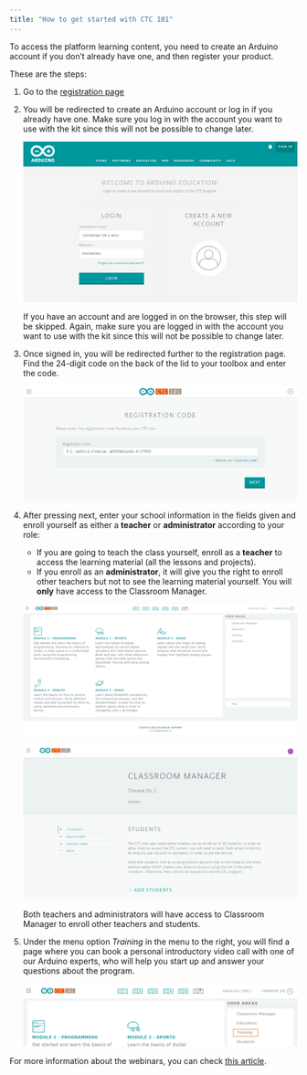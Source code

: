 ```yaml
---
title: "How to get started with CTC 101"
---
```


To access the platform learning content, you need to create an Arduino account if you don’t already have one, and then register your product.

These are the steps:

1. Go to the [registration page](https://create.arduino.cc/ctc/reg/register-code)

2. You will be redirected to create an Arduino account or log in if you already have one. Make sure you log in with the account you want to use with the kit since this will not be possible to change later.

   ![Arduino Log in page](img/CTC101_Start1.png)

   If you have an account and are logged in on the browser, this step will be skipped. Again, make sure you are logged in with the account you want to use with the kit since this will not be possible to change later.

3. Once signed in, you will be redirected further to the registration page. Find the 24-digit code on the back of the lid to your toolbox and enter the code.

   ![Code redeeming page](img/CTC101_Start2.png)

4. After pressing next, enter your school information in the fields given and enroll yourself as either a **teacher** or **administrator** according to your role:

   * If you are going to teach the class yourself, enroll as a **teacher** to access the learning material (all the lessons and projects).
   * If you enroll as an **administrator**, it will give you the right to enroll other teachers but not to see the learning material yourself. You will **only** have access to the Classroom Manager.

   ![CTC 101 platform main page](img/CTC101_Start3.png)

   ![Classroom manager page](img/CTC101_Start4.png)

   Both teachers and administrators will have access to Classroom Manager to enroll other teachers and students.

5. Under the menu option *Training* in the menu to the right, you will find a page where you can book a personal introductory video call with one of our Arduino experts, who will help you start up and answer your questions about the program.

   ![Training section location](img/CTC101_Start5.png)

For more information about the webinars, you can check [this article](https://support.arduino.cc/hc/en-us/articles/360013051879).

